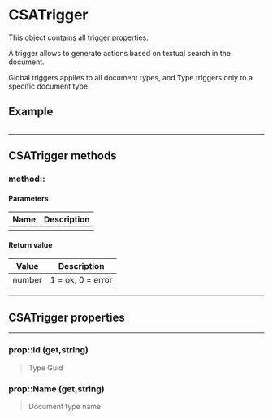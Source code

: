 # CSATrigger

This object contains all trigger properties.

A trigger allows to generate actions based on textual search in the document.

Global triggers applies to all document types, and Type triggers only to a specific document type.

## Example
```cs
```
---
## CSATrigger methods

### method::
>
#### Parameters
|Name|Description|
|---|---|
|||

#### Return value

|Value| Description|
|---|---|
|number|1 = ok, 0 = error|

---
## CSATrigger properties
---
### prop::Id (get,string)
>Type Guid
### prop::Name (get,string)
>Document type name
